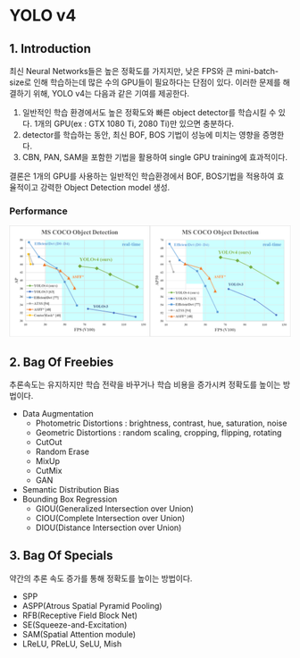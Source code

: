 # YOLO v4

## 1. Introduction

최신 Neural Networks들은 높은 정확도를 가지지만, 낮은 FPS와 큰 mini-batch-size로 인해 학습하는데 많은 수의 GPU들이 필요하다는 단점이 있다. 이러한 문제를 해결하기 위해, YOLO v4는 다음과 같은 기여를 제공한다.

1. 일반적인 학습 환경에서도 높은 정확도와 빠른 object detector를 학습시킬 수 있다. 1개의 GPU(ex : GTX 1080 Ti, 2080 Ti)만 있으면 충분하다.
2. detector를 학습하는 동안, 최신 BOF, BOS 기법이 성능에 미치는 영향을 증명한다.
3. CBN, PAN, SAM을 포함한 기법을 활용하여 single GPU training에 효과적이다.

결론은 1개의 GPU를 사용하는 일반적인 학습환경에서 BOF, BOS기법을 적용하여 효율적이고 강력한 Object Detection model 생성.

### Performance
<p align="center"><img src="Image/performance.png" width="640"\></p>


## 2. Bag Of Freebies

추론속도는 유지하지만 학습 전략을 바꾸거나 학습 비용을 증가시켜 정확도를 높이는 방법이다.

+ Data Augmentation
  + Photometric Distortions : brightness, contrast, hue, saturation, noise
  + Geometric Distortions : random scaling, cropping, flipping, rotating
  + CutOut
  + Random Erase
  + MixUp
  + CutMix
  + GAN
+ Semantic Distribution Bias
+ Bounding Box Regression
  + GIOU(Generalized Intersection over Union)
  + CIOU(Complete Intersection over Union)
  + DIOU(Distance Intersection over Union)

## 3. Bag Of Specials

약간의 추론 속도 증가를 통해 정확도를 높이는 방법이다.

+ SPP
+ ASPP(Atrous Spatial Pyramid Pooling)
+ RFB(Receptive Field Block Net)
+ SE(Squeeze-and-Excitation)
+ SAM(Spatial Attention module)
+ LReLU, PReLU, SeLU, Mish  
